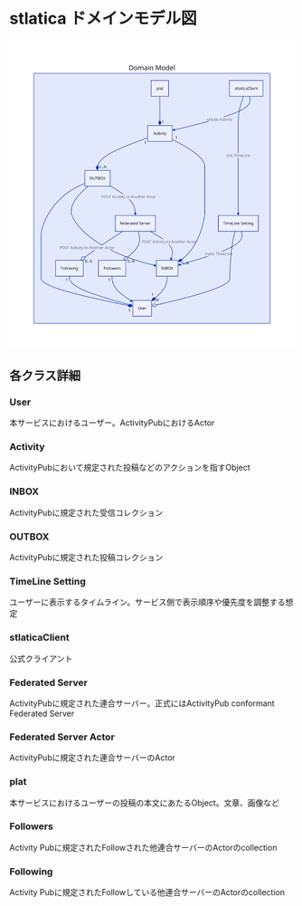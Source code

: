# stlatica ドメインモデル図


<img src="domeinModel.svg" />


## 各クラス詳細

### User

本サービスにおけるユーザー。ActivityPubにおけるActor

### Activity

ActivityPubにおいて規定された投稿などのアクションを指すObject

### INBOX

ActivityPubに規定された受信コレクション

### OUTBOX

ActivityPubに規定された投稿コレクション

### TimeLine Setting

ユーザーに表示するタイムライン。サービス側で表示順序や優先度を調整する想定

### stlaticaClient

公式クライアント

### Federated Server 

ActivityPubに規定された連合サーバー。正式にはActivityPub conformant  Federated Server 

### Federated Server Actor

ActivityPubに規定された連合サーバーのActor

### plat

本サービスにおけるユーザーの投稿の本文にあたるObject。文章、画像など

### Followers

Activity Pubに規定されたFollowされた他連合サーバーのActorのcollection

### Following

Activity Pubに規定されたFollowしている他連合サーバーのActorのcollection